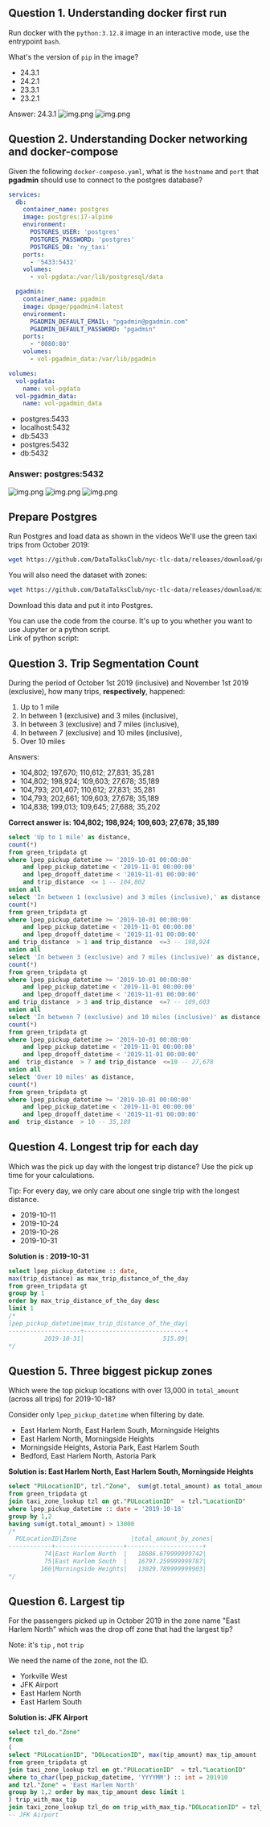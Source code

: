 
## Question 1. Understanding docker first run 

Run docker with the `python:3.12.8` image in an interactive mode, use the entrypoint `bash`.

What's the version of `pip` in the image?

- 24.3.1
- 24.2.1
- 23.3.1
- 23.2.1

Answer: 24.3.1
![img.png](hw_images/hw1_python3128_pull.png)
![img.png](hw_images/HW1_pip_version.png)

## Question 2. Understanding Docker networking and docker-compose

Given the following `docker-compose.yaml`, what is the `hostname` and `port` that **pgadmin** should use to connect to the postgres database?

```yaml
services:
  db:
    container_name: postgres
    image: postgres:17-alpine
    environment:
      POSTGRES_USER: 'postgres'
      POSTGRES_PASSWORD: 'postgres'
      POSTGRES_DB: 'ny_taxi'
    ports:
      - '5433:5432'
    volumes:
      - vol-pgdata:/var/lib/postgresql/data

  pgadmin:
    container_name: pgadmin
    image: dpage/pgadmin4:latest
    environment:
      PGADMIN_DEFAULT_EMAIL: "pgadmin@pgadmin.com"
      PGADMIN_DEFAULT_PASSWORD: "pgadmin"
    ports:
      - "8080:80"
    volumes:
      - vol-pgadmin_data:/var/lib/pgadmin  

volumes:
  vol-pgdata:
    name: vol-pgdata
  vol-pgadmin_data:
    name: vol-pgadmin_data
```

- postgres:5433
- localhost:5432
- db:5433
- postgres:5432
- db:5432

### Answer: postgres:5432
![img.png](hw_images/hw1-docker-compose.png)
![img.png](hw_images/hw1-docker-ps.png)
![img.png](hw_images/hw1-postgres-host.png)

##  Prepare Postgres

Run Postgres and load data as shown in the videos
We'll use the green taxi trips from October 2019:

```bash
wget https://github.com/DataTalksClub/nyc-tlc-data/releases/download/green/green_tripdata_2019-10.csv.gz
```

You will also need the dataset with zones:

```bash
wget https://github.com/DataTalksClub/nyc-tlc-data/releases/download/misc/taxi_zone_lookup.csv
```

Download this data and put it into Postgres.

You can use the code from the course. It's up to you whether
you want to use Jupyter or a python script.  
Link of python script: 


## Question 3. Trip Segmentation Count

During the period of October 1st 2019 (inclusive) and November 1st 2019 (exclusive), how many trips, **respectively**, happened:
1. Up to 1 mile
2. In between 1 (exclusive) and 3 miles (inclusive),
3. In between 3 (exclusive) and 7 miles (inclusive),
4. In between 7 (exclusive) and 10 miles (inclusive),
5. Over 10 miles 

Answers:

- 104,802;  197,670;  110,612;  27,831;  35,281
- 104,802;  198,924;  109,603;  27,678;  35,189
- 104,793;  201,407;  110,612;  27,831;  35,281
- 104,793;  202,661;  109,603;  27,678;  35,189
- 104,838;  199,013;  109,645;  27,688;  35,202

**Correct answer is: 104,802;  198,924;  109,603;  27,678;  35,189**

```sql
select 'Up to 1 mile' as distance,
count(*) 
from green_tripdata gt
where lpep_pickup_datetime >= '2019-10-01 00:00:00'  
	and lpep_pickup_datetime < '2019-11-01 00:00:00'
	and lpep_dropoff_datetime < '2019-11-01 00:00:00' 
	and trip_distance  <= 1 -- 104,802
union all
select 'In between 1 (exclusive) and 3 miles (inclusive),' as distance,
count(*) 
from green_tripdata gt
where lpep_pickup_datetime >= '2019-10-01 00:00:00'  
	and lpep_pickup_datetime < '2019-11-01 00:00:00'
	and lpep_dropoff_datetime < '2019-11-01 00:00:00' 
and trip_distance  > 1 and trip_distance  <=3 -- 198,924
union all
select 'In between 3 (exclusive) and 7 miles (inclusive)' as distance,
count(*) 
from green_tripdata gt
where lpep_pickup_datetime >= '2019-10-01 00:00:00'  
	and lpep_pickup_datetime < '2019-11-01 00:00:00'
	and lpep_dropoff_datetime < '2019-11-01 00:00:00' 
and trip_distance  > 3 and trip_distance  <=7 -- 109,603
union all
select 'In between 7 (exclusive) and 10 miles (inclusive)' as distance,
count(*) 
from green_tripdata gt
where lpep_pickup_datetime >= '2019-10-01 00:00:00'  
	and lpep_pickup_datetime < '2019-11-01 00:00:00'	
	and lpep_dropoff_datetime < '2019-11-01 00:00:00' 
and  trip_distance  > 7 and trip_distance  <=10 -- 27,678
union all
select 'Over 10 miles' as distance,
count(*) 
from green_tripdata gt
where lpep_pickup_datetime >= '2019-10-01 00:00:00'  
	and lpep_pickup_datetime < '2019-11-01 00:00:00'
	and lpep_dropoff_datetime < '2019-11-01 00:00:00' 
and  trip_distance  > 10 -- 35,189
```

## Question 4. Longest trip for each day

Which was the pick up day with the longest trip distance?
Use the pick up time for your calculations.

Tip: For every day, we only care about one single trip with the longest distance. 

- 2019-10-11
- 2019-10-24
- 2019-10-26
- 2019-10-31

**Solution is : 2019-10-31**

```sql
select lpep_pickup_datetime :: date, 
max(trip_distance) as max_trip_distance_of_the_day
from green_tripdata gt 
group by 1
order by max_trip_distance_of_the_day desc
limit 1
/*
lpep_pickup_datetime|max_trip_distance_of_the_day|
--------------------+----------------------------+
          2019-10-31|                      515.89|
*/   
```

## Question 5. Three biggest pickup zones

Which were the top pickup locations with over 13,000 in
`total_amount` (across all trips) for 2019-10-18?

Consider only `lpep_pickup_datetime` when filtering by date.
 
- East Harlem North, East Harlem South, Morningside Heights
- East Harlem North, Morningside Heights
- Morningside Heights, Astoria Park, East Harlem South
- Bedford, East Harlem North, Astoria Park

**Solution is: East Harlem North, East Harlem South, Morningside Heights**

```sql
select "PULocationID", tzl."Zone",  sum(gt.total_amount) as total_amount_by_zones 
from green_tripdata gt 
join taxi_zone_lookup tzl on gt."PULocationID"  = tzl."LocationID" 
where lpep_pickup_datetime :: date = '2019-10-18'
group by 1,2
having sum(gt.total_amount) > 13000
/*
  PULocationID|Zone               |total_amount_by_zones|
------------+-------------------+---------------------+
          74|East Harlem North  |   18686.679999999742|
          75|East Harlem South  |   16797.259999999787|
         166|Morningside Heights|   13029.789999999903|
*/ 
```

## Question 6. Largest tip

For the passengers picked up in October 2019 in the zone
name "East Harlem North" which was the drop off zone that had
the largest tip?

Note: it's `tip` , not `trip`

We need the name of the zone, not the ID.

- Yorkville West
- JFK Airport
- East Harlem North
- East Harlem South

**Solution is: JFK Airport**

```sql
select tzl_do."Zone"
from
(
select "PULocationID", "DOLocationID", max(tip_amount) max_tip_amount
from green_tripdata gt 
join taxi_zone_lookup tzl on gt."PULocationID"  = tzl."LocationID" 
where to_char(lpep_pickup_datetime, 'YYYYMM') :: int = 201910
and tzl."Zone" = 'East Harlem North'
group by 1,2 order by max_tip_amount desc limit 1
) trip_with_max_tip
join taxi_zone_lookup tzl_do on trip_with_max_tip."DOLocationID" = tzl_do."LocationID"
-- JFK Airport
```